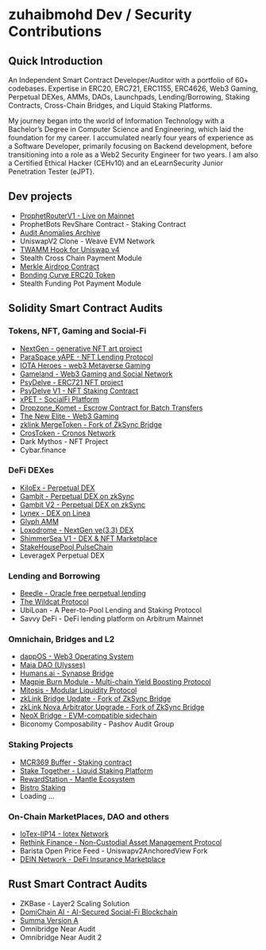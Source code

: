# zuhaibmohd Dev / Security Contributions

## Quick Introduction

An Independent Smart Contract Developer/Auditor with a portfolio of 60+ codebases. Expertise in ERC20, ERC721, ERC1155, ERC4626, Web3 Gaming, Perpetual DEXes, AMMs, DAOs, Launchpads, Lending/Borrowing, Staking Contracts, Cross-Chain Bridges, and Liquid Staking Platforms.

My journey began into the world of Information Technology with a Bachelor’s Degree in Computer Science and Engineering, which laid the foundation for my career. I accumulated nearly four years of experience as a Software Developer, primarily focusing on Backend development, before transitioning into a role as a Web2 Security Engineer for two years. I am also a Certified Ethical Hacker (CEHv10) and an eLearnSecurity Junior Penetration Tester (eJPT).

## Dev projects

- [ProphetRouterV1 - Live on Mainnet](https://etherscan.io/address/0x6a153cdf5cc58f47c17d6a6b0187c25c86d1acfd)
- ProphetBots RevShare Contract - Staking Contract
- [Audit Anomalies Archive](https://github.com/zzzuhaibmohd/AuditAnomaliesArchive)
- UniswapV2 Clone - Weave EVM Network
- [TWAMM Hook for Uniswap v4](https://github.com/leeftk/hooks-fwb)
- Stealth Cross Chain Payment Module
- [Merkle Airdrop Contract](https://github.com/zzzuhaibmohd/MerkleDrop)
- [Bonding Curve ERC20 Token](https://github.com/zzzuhaibmohd/Bonding-Curve-Token)
- Stealth Funding Pot Payment Module

## Solidity Smart Contract Audits

### Tokens, NFT, Gaming and Social-Fi
- [NextGen - generative NFT art project](https://code4rena.com/reports/2023-10-nextgen)
- [ParaSpace yAPE - NFT Lending Protocol](https://github.com/Secure3Audit/Secure3Academy/blob/main/audit_reports/ParaSpaceYAPE/ParaSpaceYAPE_final_Secure3_Audit_Report.pdf)
- [IOTA Heroes - web3 Metaverse Gaming](https://www.auditone.io/audit-report/iotaheroes)
- [Gameland - Web3 Gaming and Social Network](https://github.com/Secure3Audit/Secure3Academy/blob/main/audit_reports/Gameland/Gameland_final_Secure3_Audit_Report.pdf)
- [PsyDelve - ERC721 NFT project](https://github.com/zzzuhaibmohd/audits/blob/main/audit%20reports/Psydelve_NFT_Audit_Report.pdf)
- [PsyDelve V1 - NFT Staking Contract](https://github.com/zzzuhaibmohd/audits/blob/main/audit%20reports/Psydelve_StakingV1_Audit_Report.pdf)
- [xPET - SocialFi Platform](https://github.com/Secure3Audit/Secure3Academy/blob/main/audit_reports/xPET/xPET_final_Secure3_Audit_Report.pdf)
- [Dropzone_Komet - Escrow Contract for Batch Transfers](https://github.com/UNSNARL/audit-reports/blob/main/Dropzone_Komet_Security_Assessment.pdf)
- [The New Elite - Web3 Gaming](https://www.auditone.io/audit-report/the-new-elite)
- [zklink MergeToken - Fork of ZkSync Bridge](https://github.com/Secure3Audit/Secure3Academy/blob/main/audit_reports/zkLinkNova/zkLink%20Nova%20Bridge%20Update_Secure3_Audit_Report.pdf)
- [CrosToken - Cronos Network](https://www.auditone.io/audit-report/cros-audit)
- Dark Mythos - NFT Project
- Cybar.finance 

### DeFi DEXes
- [KiloEx - Perpetual DEX](https://github.com/Secure3Audit/Secure3Academy/blob/main/audit_reports/KiloEx/KiloEx_final_Secure3_Audit_Report.pdf)
- [Gambit - Perpetual DEX on zkSync](https://github.com/Secure3Audit/Secure3Academy/blob/main/audit_reports/Gambit/Gambit_final_Secure3_Audit_Report.pdf)
- [Gambit V2 - Perpetual DEX on zkSync](https://github.com/Secure3Audit/Secure3Academy/blob/main/audit_reports/Gambit/Gambit_final_Secure3_Audit_Report.pdf)
- [Lynex - DEX on Linea](https://github.com/Secure3Audit/Secure3Academy/blob/main/audit_reports/Lynex/Lynex_final_Secure3_Audit_Report.pdf)
- [Glyph AMM](https://github.com/Secure3Audit/Secure3Academy/blob/main/audit_reports/GlyphExchange/Glyph_Exchange_Secure3_Audit_Report.pdf)
- [Loxodrome - NextGen ve(3,3) DEX](https://github.com/Secure3Audit/Secure3Academy/blob/main/audit_reports/Loxodrome/Loxodrome_Secure3_Audit_Report.pdf)
- [ShimmerSea V1 - DEX & NFT Marketplace](https://www.auditone.io/audit-report/shimmersea-2)
- [StakeHousePool PulseChain](https://github.com/zzzuhaibmohd/audits/blob/main/audit%20reports/StakeHousePool-audit-report.pdf)
- LeverageX Perpetual DEX

### Lending and Borrowing
- [Beedle - Oracle free perpetual lending](https://www.codehawks.com/report/clkbo1fa20009jr08nyyf9wbx)
- [The Wildcat Protocol](https://code4rena.com/reports/2023-10-wildcat)
- UbiLoan - A Peer-to-Pool Lending and Staking Protocol
- Savvy DeFi - DeFi lending platform on Arbitrum Mainnet
  
### Omnichain, Bridges and L2 
- [dappOS - Web3 Operating System](https://github.com/Secure3Audit/Secure3Academy/blob/main/audit_reports/dappOS/DapposP2_final_Secure3_Audit_Report.pdf)
- [Maia DAO (Ulysses)](https://code4rena.com/reports/2023-09-maia)
- [Humans.ai - Synapse Bridge](https://github.com/humansdotai/audit-reports/blob/main/AuditOne_SynapseBridge_audit_report.pdf)
- [Magpie Burn Module - Multi-chain Yield Boosting Protocol](https://github.com/Secure3Audit/Secure3Academy/blob/main/audit_reports/MagpieBurn/MagpieBurn_final_Secure3_Audit_Report.pdf)
- [Mitosis - Modular Liquidity Protocol](https://github.com/Secure3Audit/Secure3Academy/blob/main/audit_reports/Mitosis/Mitosis_Secure3_Audit_Report.pdf)
- [zkLink Bridge Update - Fork of ZkSync Bridge](https://github.com/Secure3Audit/Secure3Academy/blob/main/audit_reports/zkLinkNova/zkLink%20Nova%20Bridge%20Update_Secure3_Audit_Report.pdf)
- [zkLink Nova Arbitrator Upgrade - Fork of ZkSync Bridge](https://github.com/Secure3Audit/Secure3Academy/blob/main/audit_reports/zkLinkNovaArbitrator/zkLink%20Nova%20Arbitrator%20Upgrade_Secure3_Audit_Report.pdf)
- [NeoX Bridge - EVM-compatible sidechain](https://github.com/Secure3Audit/Secure3Academy/blob/main/audit_reports/NeoX_Bridge_Contract/NeoX_Bridge_Contract_Secure3_Audit_Report.pdf) 
- Biconomy Composability - Pashov Audit Group

### Staking Projects
- [MCR369 Buffer - Staking contract](https://github.com/zzzuhaibmohd/audits/blob/main/audit%20reports/MCR369_Buffet_Audit_Report.pdf)
- [Stake Together - Liquid Staking Platform](https://github.com/sensesecurity/reporter/blob/main/output/StakeTogether_20231130160542.md) 
- [RewardStation - Mantle Ecosystem](https://github.com/Secure3Audit/Secure3Academy/blob/main/audit_reports/RewardStation/RewardStation_Secure3_Audit_Report.pdf)
- [Bistro Staking](https://github.com/zzzuhaibmohd/audits/blob/main/audit%20reports/audit-bistro.pdf)
- Loading ...
    
### On-Chain MarketPlaces, DAO and others
- [IoTex-IIP14 - Iotex Network](https://github.com/Secure3Audit/Secure3Academy/blob/main/audit_reports/IoTex-IIP14/IoTex_final_Secure3_Audit_Report.pdf)
- [Rethink Finance - Non-Custodial Asset Management Protocol](https://www.auditone.io/audit-report/rethink-finance)
- Barista Open Price Feed - Uniswapv2AnchoredView Fork
- [DEIN Network - DeFi Insurance Marketplace](https://github.com/leeftk/audit-reports/blob/main/private%20audits/Dein-audit-report-%202.pdf)

## Rust Smart Contract Audits
- ZKBase - Layer2 Scaling Solution
- [DomiChain AI - AI-Secured Social-Fi Blockchain](https://github.com/Secure3Audit/Secure3Academy/blob/main/audit_reports/DomiChain_AI/DomiChain_AI_Secure3_Audit_Report.pdf)
- [Summa Version A](https://github.com/zBlock-2/audit-report/blob/main/versionA.md)
- Omnibridge Near Audit
- Omnibridge Near Audit 2
